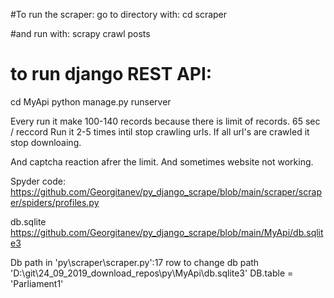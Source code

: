 #To run the scraper: go to directory with: cd scraper

#and run with: scrapy crawl posts

# to run django REST API:
cd MyApi
python manage.py runserver

Every run it make 100-140 records because there is limit of records. 
65 sec / reccord
Run it 2-5 times intil stop crawling urls.
If all url's are crawled it stop downloaing.

And captcha reaction afrer the limit.
And sometimes website not working.


Spyder code: https://github.com/Georgitanev/py_django_scrape/blob/main/scraper/scraper/spiders/profiles.py

db.sqlite https://github.com/Georgitanev/py_django_scrape/blob/main/MyApi/db.sqlite3

Db path in 'py\scraper\scraper.py':17 row
to change db path 'D:\\git\\24_09_2019_download_repos\\py\\MyApi\\db.sqlite3'
DB.table = 'Parliament1'